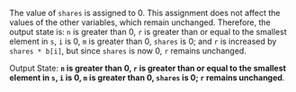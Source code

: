 The value of `shares` is assigned to 0. This assignment does not affect the values of the other variables, which remain unchanged. Therefore, the output state is: `n` is greater than 0, `r` is greater than or equal to the smallest element in `s`, `i` is 0, `m` is greater than 0, `shares` is 0; and `r` is increased by `shares * b[i]`, but since `shares` is now 0, `r` remains unchanged.

Output State: **`n` is greater than 0, `r` is greater than or equal to the smallest element in `s`, `i` is 0, `m` is greater than 0, `shares` is 0; `r` remains unchanged**.